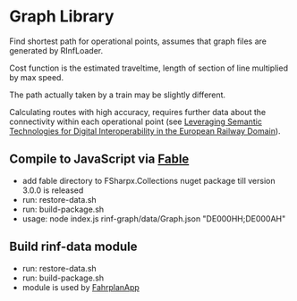# Graph Library

Find shortest path for operational points, assumes that graph files are generated by RInfLoader.

Cost function is the estimated traveltime, length of section of line multiplied by max speed.

The path actually taken by a train may be slightly different.

Calculating routes with high accuracy, requires further data about the connectivity within each operational point (see [Leveraging Semantic Technologies for Digital Interoperability in the European Railway Domain](https://link.springer.com/epdf/10.1007/978-3-030-88361-4_38?sharing_token=1o_s7PDoV39x-REbzrEi9fe4RwlQNchNByi7wbcMAY6cX0iMBo8kbKm6MVocmAfla1lOS3pIKdJnlGw_p7Hlarek_nfbMrdg2IEYVlyrg7UoC8_O5QAzne-G1waJIuD4K6xSNHF9bK26QKM6niEPNUKiwT_oLJLoafQwuYM5Z2I%3D)).

## Compile to JavaScript via [Fable](https://github.com/fable-compiler/Fable)

* add fable directory to FSharpx.Collections nuget package till version 3.0.0 is released
* run: restore-data.sh
* run: build-package.sh
* usage: node index.js rinf-graph/data/Graph.json "DE000HH;DE000AH"

## Build rinf-data module

* run: restore-data.sh
* run: build-package.sh
* module is used by [FahrplanApp](https://github.com/bergmannjg/FahrplanApp)
